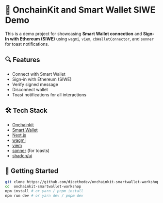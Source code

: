 # 🧪 OnchainKit and Smart Wallet SIWE Demo

This is a demo project for showcasing **Smart Wallet connection** and **Sign-In with Ethereum (SIWE)** using `wagmi`, `viem`, `cbWalletConnector`, and `sonner` for toast notifications.

## 🔍 Features

- Connect with Smart Wallet
- Sign-in with Ethereum (SIWE)
- Verify signed message
- Disconnect wallet
- Toast notifications for all interactions

## 🛠 Tech Stack

- [Onchainkit](https://docs.base.org/builderkits/onchainkit/installation/nextjs#install-onchainkit)
- [Smart Wallet](https://docs.base.org/identity/smart-wallet/guides/)
- [Next.js](https://nextjs.org/)
- [wagmi](https://wagmi.sh/)
- [viem](https://viem.sh/)
- [sonner](https://sonner.emilkowal.dev/) (for toasts)
- [shadcn/ui](https://ui.shadcn.dev/)

## 🚀 Getting Started

```bash
git clone https://github.com/dicethedev/onchainkit-smartwallet-workshop.git
cd  onchainkit-smartwallet-workshop
npm install # or yarn / pnpm install
npm run dev # or yarn dev / pnpm dev
```
